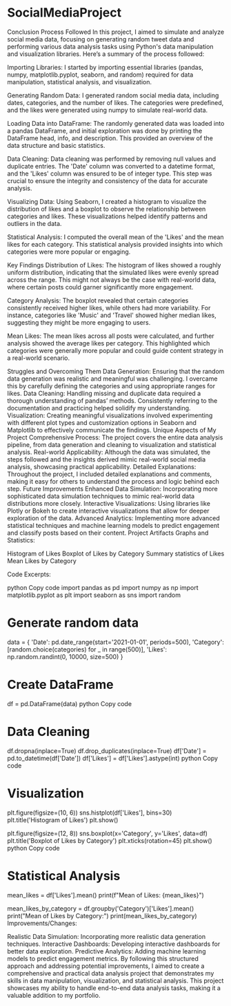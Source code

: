 # SocialMediaProject

Conclusion
Process Followed
In this project, I aimed to simulate and analyze social media data, focusing on generating random tweet data and performing various data analysis tasks using Python's data manipulation and visualization libraries. Here’s a summary of the process followed:

Importing Libraries:
I started by importing essential libraries (pandas, numpy, matplotlib.pyplot, seaborn, and random) required for data manipulation, statistical analysis, and visualization.

Generating Random Data:
I generated random social media data, including dates, categories, and the number of likes. The categories were predefined, and the likes were generated using numpy to simulate real-world data.

Loading Data into DataFrame:
The randomly generated data was loaded into a pandas DataFrame, and initial exploration was done by printing the DataFrame head, info, and description. This provided an overview of the data structure and basic statistics.

Data Cleaning:
Data cleaning was performed by removing null values and duplicate entries. The 'Date' column was converted to a datetime format, and the 'Likes' column was ensured to be of integer type. This step was crucial to ensure the integrity and consistency of the data for accurate analysis.

Visualizing Data:
Using Seaborn, I created a histogram to visualize the distribution of likes and a boxplot to observe the relationship between categories and likes. These visualizations helped identify patterns and outliers in the data.

Statistical Analysis:
I computed the overall mean of the 'Likes' and the mean likes for each category. This statistical analysis provided insights into which categories were more popular or engaging.

Key Findings
Distribution of Likes:
The histogram of likes showed a roughly uniform distribution, indicating that the simulated likes were evenly spread across the range. This might not always be the case with real-world data, where certain posts could garner significantly more engagement.

Category Analysis:
The boxplot revealed that certain categories consistently received higher likes, while others had more variability. For instance, categories like 'Music' and 'Travel' showed higher median likes, suggesting they might be more engaging to users.

Mean Likes:
The mean likes across all posts were calculated, and further analysis showed the average likes per category. This highlighted which categories were generally more popular and could guide content strategy in a real-world scenario.

Struggles and Overcoming Them
Data Generation: Ensuring that the random data generation was realistic and meaningful was challenging. I overcame this by carefully defining the categories and using appropriate ranges for likes.
Data Cleaning: Handling missing and duplicate data required a thorough understanding of pandas’ methods. Consistently referring to the documentation and practicing helped solidify my understanding.
Visualization: Creating meaningful visualizations involved experimenting with different plot types and customization options in Seaborn and Matplotlib to effectively communicate the findings.
Unique Aspects of My Project
Comprehensive Process: The project covers the entire data analysis pipeline, from data generation and cleaning to visualization and statistical analysis.
Real-world Applicability: Although the data was simulated, the steps followed and the insights derived mimic real-world social media analysis, showcasing practical applicability.
Detailed Explanations: Throughout the project, I included detailed explanations and comments, making it easy for others to understand the process and logic behind each step.
Future Improvements
Enhanced Data Simulation: Incorporating more sophisticated data simulation techniques to mimic real-world data distributions more closely.
Interactive Visualizations: Using libraries like Plotly or Bokeh to create interactive visualizations that allow for deeper exploration of the data.
Advanced Analytics: Implementing more advanced statistical techniques and machine learning models to predict engagement and classify posts based on their content.
Project Artifacts
Graphs and Statistics:

Histogram of Likes
Boxplot of Likes by Category
Summary statistics of Likes
Mean Likes by Category


Code Excerpts:

python
Copy code
import pandas as pd
import numpy as np
import matplotlib.pyplot as plt
import seaborn as sns
import random

# Generate random data
data = {
    'Date': pd.date_range(start='2021-01-01', periods=500),
    'Category': [random.choice(categories) for _ in range(500)],
    'Likes': np.random.randint(0, 10000, size=500)
}

# Create DataFrame
df = pd.DataFrame(data)
python
Copy code
# Data Cleaning
df.dropna(inplace=True)
df.drop_duplicates(inplace=True)
df['Date'] = pd.to_datetime(df['Date'])
df['Likes'] = df['Likes'].astype(int)
python
Copy code
# Visualization
plt.figure(figsize=(10, 6))
sns.histplot(df['Likes'], bins=30)
plt.title('Histogram of Likes')
plt.show()

plt.figure(figsize=(12, 8))
sns.boxplot(x='Category', y='Likes', data=df)
plt.title('Boxplot of Likes by Category')
plt.xticks(rotation=45)
plt.show()
python
Copy code
# Statistical Analysis
mean_likes = df['Likes'].mean()
print(f"Mean of Likes: {mean_likes}")

mean_likes_by_category = df.groupby('Category')['Likes'].mean()
print("Mean of Likes by Category:")
print(mean_likes_by_category)
Improvements/Changes:

Realistic Data Simulation: Incorporating more realistic data generation techniques.
Interactive Dashboards: Developing interactive dashboards for better data exploration.
Predictive Analytics: Adding machine learning models to predict engagement metrics.
By following this structured approach and addressing potential improvements, I aimed to create a comprehensive and practical data analysis project that demonstrates my skills in data manipulation, visualization, and statistical analysis. This project showcases my ability to handle end-to-end data analysis tasks, making it a valuable addition to my portfolio.








